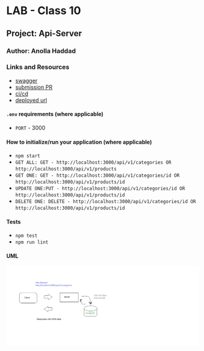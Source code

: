 # LAB - Class 10

## Project: Api-Server

### Author: Anolla Haddad

### Links and Resources

- [swagger](https://app.swaggerhub.com/apis/Anolla/lab-10/0.1)
- [submission PR](https://github.com/401-advanced-javascript-Anolla/api-server/pull/5)
- [ci/cd](https://github.com/401-advanced-javascript-Anolla/api-server/runs/743674542)
- [deployed url](https://api-server-class-10.herokuapp.com)

#### `.env` requirements (where applicable)

- `PORT` - 3000

#### How to initialize/run your application (where applicable)

- `npm start`
- `GET ALL: GET - http://localhost:3000/api/v1/categories OR  http://localhost:3000/api/v1/products`
- `GET ONE: GET - http://localhost:3000/api/v1/categories/id OR http://localhost:3000/api/v1/products/id`
- `UPDATE ONE:PUT - http://localhost:3000/api/v1/categories/id OR http://localhost:3000/api/v1/products/id`
- `DELETE ONE: DELETE - http://localhost:3000/api/v1/categories/id OR http://localhost:3000/api/v1/products/id`

#### Tests

- `npm test`
- `npm run lint`

#### UML

![UML Diagram](./UML/lab08.png)
